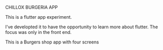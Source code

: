 CHILLOX BURGERIA APP

This is a flutter app experiment.

I've developted it to have the opportunity to learn more about flutter.
The focus was only in the front end. 

This is a Burgers shop app with four screens 



